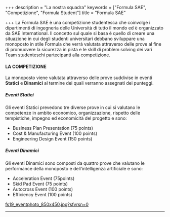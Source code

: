 +++
description = "La nostra squadra"
keywords = ["Formula SAE", "Competizione", "Formula Student"]
title = "Formula SAE"

+++
La Formula SAE è una competizione studentesca che coinvolge i dipartimenti di ingegneria delle Università di tutto il mondo ed è organizzato da SAE International. Il concetto sul quale si basa è quello di creare una situazione in cui degli studenti universitari debbano sviluppare una monoposto in stile Formula che verrà valutata attraverso delle prove al fine di promuovere la sicurezza in pista e le skill di problem solving dei vari Team studenteschi partecipanti alla competizione.

#### LA COMPETIZIONE

La monoposto viene valutata attraverso delle prove suddivise in eventi **Statici** e **Dinamici** al termine dei quali verranno assegnati dei punteggi.

##### Eventi Statici

Gli eventi Statici prevedono tre diverse prove in cui si valutano le competenze in ambito economico, organizzazione, rispetto delle tempistiche, impegno ed economicità del progetto e sono:

* Business Plan Presentation (75 points)
* Cost & Manufacturing Event (100 points)
* Engineering Design Event (150 points)

##### Eventi Dinamici

Gli eventi Dinamici sono composti da quattro prove che valutano le performance della monoposto e dell’intelligenza artificiale e sono:

* Acceleration Event (75points)
* Skid Pad Event (75 points)
* Autocross Event (100 points)
* Efficiency Event (100 points)

[fs19_eventphoto_850x450.jpg?sfvrsn=0](https://imechewebresources.blob.core.windows.net/imeche-web-content-osf/images/default-source/oscar/Formula-Student/fs19_eventphoto_850x450.jpg?sfvrsn=0 "fs19_eventphoto_850x450.jpg?sfvrsn=0")

***